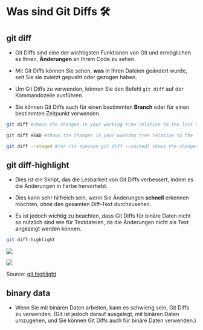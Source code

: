 # Was sind Git Diffs 🛠️

## git diff

- Git Diffs sind eine der wichtigsten Funktionen von Git und ermöglichen es Ihnen, **Änderungen** an Ihrem Code zu sehen. 

- Mit Git Diffs können Sie sehen, **was** in Ihren Dateien geändert wurde, seit Sie sie zuletzt gepusht oder gezogen haben.

- Um Git Diffs zu verwenden, können Sie den Befehl `git diff` auf der Kommandozeile ausführen. 

- Sie können Git Diffs auch für einen bestimmten **Branch** oder für einen bestimmten Zeitpunkt verwenden. 

```sh
git diff #shows the changes in your working tree relative to the last commit, only for tracked files

git diff HEAD #shows the changes in your working tree relative to the last commit (includes files that are not tracked)

git diff --staged #(or its synonym git diff --cached) shows the changes you staged for the next commit relative to the last commit
```

## git diff-highlight

- Dies ist ein Skript, das die Lesbarkeit von Git Diffs verbessert, indem es die Änderungen in Farbe hervorhebt. 

- Dies kann sehr hilfreich sein, wenn Sie Änderungen **schnell** erkennen möchten, ohne den gesamten Diff-Text durchzusehen.

- Es ist jedoch wichtig zu beachten, dass Git Diffs für binäre Daten nicht so nützlich sind wie für Textdateien, da die Änderungen nicht als Text angezeigt werden können.

```sh
git diff-highlight
```
![](https://miro.medium.com/v2/resize:fit:4800/format:webp/1*Kk0Bl4JTj5ByTDwOaciaHw.png)

![](https://miro.medium.com/v2/resize:fit:4800/format:webp/1*h8zPouTxZDyvIbRyjTMFqg.png)

Source: [git highlight](https://maximsmol.medium.com/improving-git-diffs-4519a6541cd1)

## binary data 
- Wenn Sie mit binären Daten arbeiten, kann es schwierig sein, Git Diffs zu verwenden. (Git ist jedoch darauf ausgelegt, mit binären Daten umzugehen, und Sie können Git Diffs auch für binäre Daten verwenden.)




